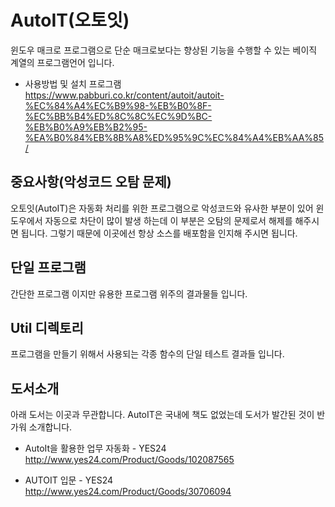# AutoIT(오토잇)
윈도우 매크로 프로그램으로 단순 매크로보다는 향상된 기능을 수행할 수 있는 베이직 계열의 프로그램언어 입니다.
- 사용방법 및 설치 프로그램<br>
https://www.pabburi.co.kr/content/autoit/autoit-%EC%84%A4%EC%B9%98-%EB%B0%8F-%EC%BB%B4%ED%8C%8C%EC%9D%BC-%EB%B0%A9%EB%B2%95-%EA%B0%84%EB%8B%A8%ED%95%9C%EC%84%A4%EB%AA%85/

## **중요사항(악성코드 오탐 문제)**
오토잇(AutoIT)은 자동화 처리를 위한 프로그램으로 악성코드와 유사한 부분이 있어 윈도우에서 자동으로 차단이 많이 발생 하는데 이 부분은 오탐의 문제로서 해제를 해주시면 됩니다. 그렇기 때문에 이곳에선 항상 소스를 배포함을 인지해 주시면 됩니다.

## 단일 프로그램
간단한 프로그램 이지만 유용한 프로그램 위주의 결과물들 입니다.

## Util 디렉토리
프로그램을 만들기 위해서 사용되는 각종 함수의 단일 테스트 결과들 입니다.

## 도서소개
  아래 도서는 이곳과 무관합니다. AutoIT은 국내에 책도 없었는데 도서가 발간된 것이 반가워 소개합니다.<br>
   - AutoIt을 활용한 업무 자동화 - YES24 <br>
   http://www.yes24.com/Product/Goods/102087565

   - AUTOIT 입문 - YES24<br>
   http://www.yes24.com/Product/Goods/30706094